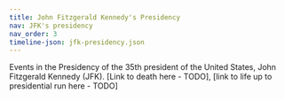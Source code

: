```yaml
---
title: John Fitzgerald Kennedy's Presidency
nav: JFK's presidency
nav_order: 3
timeline-json: jfk-presidency.json
---
```


Events in the Presidency of the 35th president of the United States, John Fitzgerald Kennedy (JFK). [Link to death here - TODO], [link to life up to presidential run here - TODO]
